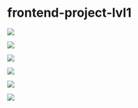 # frontend-project-lvl1

<a href="https://codeclimate.com/github/codeclimate/codeclimate/maintainability"><img src="https://api.codeclimate.com/v1/badges/a99a88d28ad37a79dbf6/maintainability" /></a>

<a href="https://github.com/shurikdurik/frontend-project-lvl1/workflows/Super-Linter/badge.svg"><img src="https://github.com/shurikdurik/frontend-project-lvl1/workflows/Super-Linter/badge.svg" /></a>

<a href="https://asciinema.org/a/cFfsHcTEs1EjoK39Lu8XKO0u9" target="_blank"><img src="https://asciinema.org/a/cFfsHcTEs1EjoK39Lu8XKO0u9.svg" /></a>

<a href="https://asciinema.org/a/Oj2Rq8DBBbBwio11EVYS4pSiG" target="_blank"><img src="https://asciinema.org/a/Oj2Rq8DBBbBwio11EVYS4pSiG.svg" /></a>

<a href="https://asciinema.org/a/Hq3g4DN2OjcNPXCJoIKn0ENOl" target="_blank"><img src="https://asciinema.org/a/Hq3g4DN2OjcNPXCJoIKn0ENOl.svg" /></a>

<a href="https://asciinema.org/a/b8pxVxQo0Mqs0FkgslvQEIp9i" target="_blank"><img src="https://asciinema.org/a/b8pxVxQo0Mqs0FkgslvQEIp9i.svg" /></a>
